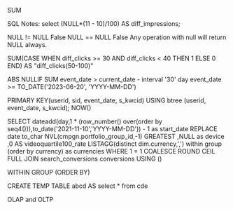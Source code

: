 SUM

SQL Notes:
 select (NULL*(11 - 10)/100) AS diff_impressions;
 
 NULL != NULL False
 NULL == NULL False
 Any operation with null will return NULL always.
 
 SUM(CASE WHEN diff_clicks >= 30 AND diff_clicks < 40 THEN 1 ELSE 0 END)            AS "diff_clicks(50-100)"
 
 ABS
 NULLIF
 SUM
 event_date > current_date - interval '30' day
 event_date >= TO_DATE('2023-06-20', 'YYYY-MM-DD')
 
 PRIMARY KEY(userid, sid, event_date, s_kwcid)
 USING btree (userid, event_date, s_kwcid);
 NOW()

 SELECT dateadd(day,1 * (row_number() over(order by seq4())),to_date('2021-11-10','YYYY-MM-DD')) - 1 as start_date
 REPLACE
 date
 to_char
 NVL(cmpgn.portfolio_group_id,-1)
 GREATEST
 ,NULL as device
 ,0 AS videoquartile100_rate
 LISTAGG(distinct dim.currency,',') within  group (order by currency) as currencies
  WHERE 1 = 1
 COALESCE
 ROUND
 CEIL
 FULL JOIN search_conversions conversions USING ()

 WITHIN GROUP (ORDER BY)

 CREATE TEMP TABLE abcd AS select * from cde

OLAP and OLTP